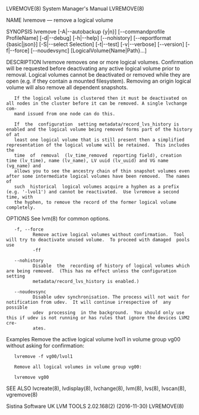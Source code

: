 LVREMOVE(8)                                                   System Manager's Manual                                                  LVREMOVE(8)

NAME
       lvremove — remove a logical volume

SYNOPSIS
       lvremove  [-A|--autobackup  {y|n}]  [--commandprofile  ProfileName]  [-d|--debug]  [-h|--help]  [--nohistory] [--reportformat {basic|json}]
       [-S|--select Selection] [-t|--test] [-v|--verbose] [--version] [-f|--force] [--noudevsync] [LogicalVolume{Name|Path}...]

DESCRIPTION
       lvremove removes one or more logical volumes.  Confirmation will be requested before  deactivating  any  active  logical  volume  prior  to
       removal.   Logical  volumes  cannot be deactivated or removed while they are open (e.g. if they contain a mounted filesystem).  Removing an
       origin logical volume will also remove all dependent snapshots.

       If the logical volume is clustered then it must be deactivated on all nodes in the cluster before it can be removed. A single lvchange com‐
       mand issued from one node can do this.

       If  the  configuration  setting metadata/record_lvs_history is enabled and the logical volume being removed forms part of the history of at
       least one logical volume that is still present then a simplified representation of the logical volume will be retained.  This includes  the
       time  of  removal  (lv_time_removed  reporting field), creation time (lv_time), name (lv_name), LV uuid (lv_uuid) and VG name (vg_name) and
       allows you to see the ancestry chain of thin snapshot volumes even after some intermediate logical volumes have been removed.  The names of
       such  historical  logical volumes acquire a hyphen as a prefix (e.g. '-lvol1') and cannot be reactivated.  Use lvremove a second time, with
       the hyphen, to remove the record of the former logical volume completely.

OPTIONS
       See lvm(8) for common options.

       -f, --force
              Remove active logical volumes without confirmation.  Tool will try to deactivate unused volume.  To proceed with damaged  pools  use
              -ff

       --nohistory
              Disable  the  recording of history of logical volumes which are being removed.  (This has no effect unless the configuration setting
              metadata/record_lvs_history is enabled.)

       --noudevsync
              Disable udev synchronisation. The process will not wait for notification from udev.  It will continue irrespective of  any  possible
              udev  processing  in the background.  You should only use this if udev is not running or has rules that ignore the devices LVM2 cre‐
              ates.

Examples
       Remove the active logical volume lvol1 in volume group vg00 without asking for confirmation:

       lvremove -f vg00/lvol1

       Remove all logical volumes in volume group vg00:

       lvremove vg00

SEE ALSO
       lvcreate(8), lvdisplay(8), lvchange(8), lvm(8), lvs(8), lvscan(8), vgremove(8)

Sistina Software UK                                     LVM TOOLS 2.02.168(2) (2016-11-30)                                             LVREMOVE(8)
